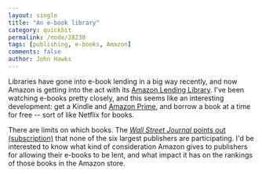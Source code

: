 ```yaml
---
layout: single 
title: "An e-book library" 
category: quickbit
permalink: /node/28230
tags: [publishing, e-books, Amazon] 
comments: false 
author: John Hawks 
---
```


Libraries have gone into e-book lending in a big way recently, and now Amazon is getting into the act with its <a href="http://www.amazon.com/gp/feature.html?ie=UTF8&ref_=amb_link_357575542_1&docId=1000739811&ie=UTF8&tag=johnhawksanth-20&linkCode=ur2&camp=1789&creative=390957">Amazon Lending Library</a>. I've been watching e-books pretty closely, and this seems like an interesting development: get a Kindle and <a href="http://www.amazon.com/gp/prime/signup/books?ie=UTF8&redirectURL=L2dwL2ZlYXR1cmUuaHRtbA&redirectQueryParams=ZG9jSWQ9MTAwMDczOTgxMQ&ref=shortURL_kindleprime&ie=UTF8&tag=johnhawksanth-20&linkCode=ur2&camp=1789&creative=390957">Amazon Prime</a>, and borrow a book at a time for free -- sort of like Netflix for books. 

There are limits on which books. The <a href="http://online.wsj.com/article/SB10001424052970204621904577014273003626952.html"><em>Wall Street Journal</em> points out (subscription)</a> that none of the six largest publishers are participating. I'd be interested to know what kind of consideration Amazon gives to publishers for allowing their e-books to be lent, and what impact it has on the rankings of those books in the Amazon store. 

